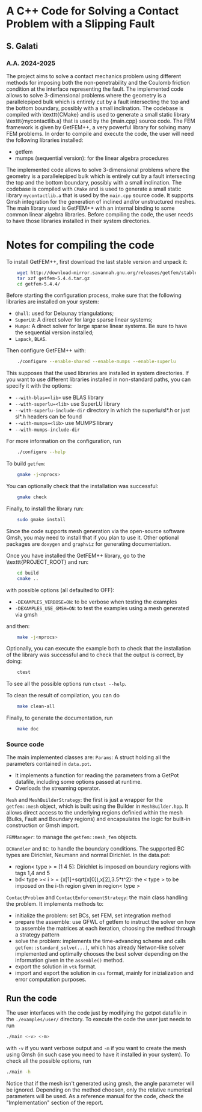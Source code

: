 # A C++ Code for Solving a Contact Problem with a Slipping Fault
## S. Galati
### A.A. 2024-2025

The project aims to solve a contact mechanics problem using different methods for imposing both the non-penetrability and the Coulomb friction condition at the interface representing the fault. The implemented code allows to solve 3-dimensional problems where the geometry is a parallelepiped bulk which is entirely cut by a fault intersecting the top and the bottom boundary, possibly with a small inclination. The codebase is compiled with \texttt{CMake} and is used to generate a small static library \texttt{mycontactlib.a} that is used by the {main.cpp} source code.
The FEM framework is given by GetFEM++, a very powerful library for solving many FEM problems. In order to compile and execute the code, the user will need the following libraries installed:
- getfem
- mumps (sequential version): for the linear algebra procedures

The implemented code allows to solve 3-dimensional problems where the geometry is a parallelepiped bulk which is entirely cut by a fault intersecting the top and the bottom boundary, possibly with a small inclination. The codebase is compiled with `CMake` and is used to generate a small static library `mycontactlib.a` that is used by the `main.cpp` source code.
It supports Gmsh integration for the generation of inclined and/or unstructured meshes. The main library used is GetFEM++ with an internal binding to some common linear algebra libraries. Before compiling the code, the user needs to have those libraries installed in their system directories.

# Notes for compiling the code
To install GetFEM++, first download the last stable version and unpack it:
```bash
    wget http://download-mirror.savannah.gnu.org/releases/getfem/stable/getfem-5.4.4.tar.gz
    tar xzf getfem-5.4.4.tar.gz
    cd getfem-5.4.4/
```

Before starting the configuration process, make sure that the following libraries are installed on your system:
  - `Qhull`: used for Delaunay triangulations;
  - `SuperLU`: A direct solver for large sparse linear systems;
  - `Mumps`: A direct solver for large sparse linear systems. Be sure to have the sequential version installed;
  - `Lapack`, `BLAS`.


Then configure GetFEM++ with:
```bash
    ./configure --enable-shared --enable-mumps --enable-superlu
```

This supposes that the used libraries are installed in system directories. If you want to use different libraries installed in non-standard paths, you can specify it with the options:
  - `--with-blas=<lib>`             use BLAS library <lib>
  - `--with-superlu=<lib>`          use SuperLU library <lib>
  - `--with-superlu-include-dir`    directory in which the
                                    superlu/sl*.h or just sl*.h   headers can be found
  - `--with-mumps=<lib>`            use MUMPS library <lib>
  - `--with-mumps-include-dir`


For more information on the configuration, run
```bash
    ./configure --help
```

To build `getfem`:
```bash
    gmake -j<nprocs>
```
You can optionally check that the installation was successful:
```bash
    gmake check
```
Finally, to install the library run:
```bash
    sudo gmake install
```

Since the code supports mesh generation via the open-source software Gmsh, you may need to install that if you plan to use it. Other optional packages are `doxygen` and `graphviz` for generating documentation.

Once you have installed the GetFEM++ library, go to the \texttt{PROJECT\_ROOT} and run:
```bash
    cd build
    cmake ..
```
with possible options (all defaulted to OFF):
  - `-DEXAMPLES_VERBOSE=ON`: to be verbose when testing the examples 
  - `-DEXAMPLES_USE_GMSH=ON`: to test the examples using a mesh generated via gmsh

and then:
```bash
    make -j<nprocs>
```

Optionally, you can execute the example both to check that the installation of the library was successful and to check that the output is correct, by doing:
```bash
    ctest
```
To see all the possible options run `ctest --help`.

To clean the result of compilation, you can do
```bash
    make clean-all
```
Finally, to generate the documentation, run
```bash
    make doc    
```


### Source code
The main implemented classes are:
`Params`:
A struct holding all the parameters contained in `data.pot`.
- It implements a function for reading the parameters from a GetPot datafile, including some options passed at runtime.
- Overloads the streaming operator.

`Mesh` and `MeshBuilderStrategy`: the first is just a wrapper for the `getfem::mesh` object, which is built using the Builder in `MeshBuilder.hpp`. It allows direct access to the underlying regions definied within the mesh (Bulks, Fault and Boundary regions) and encapsulates the logic for built-in construction or Gmsh import.

`FEMManager`: to manage the `getfem::mesh_fem` objects.

`BCHandler` and `BC`: to handle the boundary conditions. The supported BC types are Dirichlet, Neumann and normal Dirichlet. In the data.pot:
- region< type > = [1 4 5]: Dirichlet is imposed on boundary regions with tags 1,4 and 5
- bd< type >< i > = {x[1]+sqrt(x[0]),x[2],3.5*t^2}: the < type > to be imposed on the i-th region given in region< type >

`ContactProblem` and `ContactEnforcementStrategy`: the main class handling the problem. It implements methods to:
- initialize the problem: set BCs, set FEM, set integration method
- prepare the assemble: use GFWL of getfem to instruct the solver on how to assemble the matrices at each iteration, choosing the method through a strategy pattern
- solve the problem: implements the time-advancing scheme and calls `getfem::standard_solve(...)`, which has already Netwon-like solver implemented and optimally chooses the best solver depending on the information given in the `assemble()` method.
- export the solution in `vtk` format.
- import and export the solution in `csv` format, mainly for inizialization and error computation purposes.


## Run the code
The user interfaces with the code just by modifying the getpot datafile in the `./examples/user/` directory. To execute the code the user just needs to run
```bash
./main <-v> <-m>
```
with `-v` if you want verbose output and `-m` if you want to create the mesh using Gmsh (in such case you need to have it installed in your system).
To check all the possible options, run
```bash
./main -h
```

Notice that if the mesh isn't generated using gmsh, the angle parameter will be ignored.
Depending on the method choosen, only the relative numerical parameters will be used.
As a reference manual for the code, check the "Implementation" section of the report.
